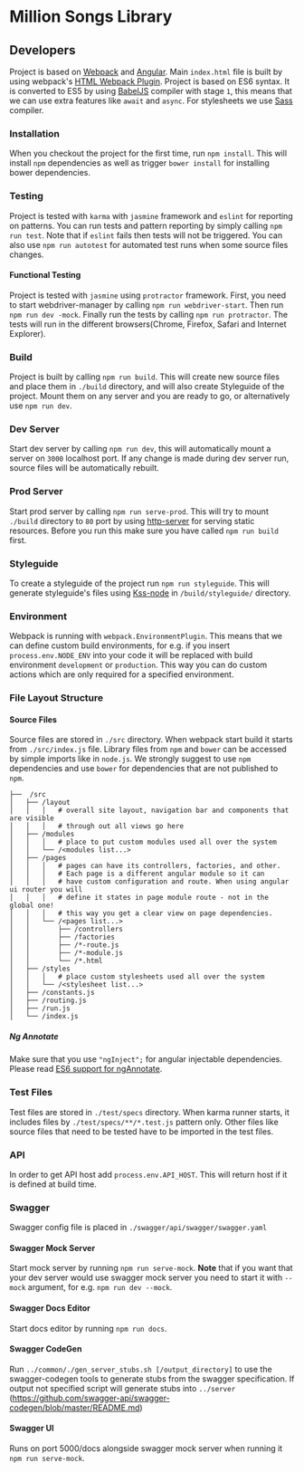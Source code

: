# Million Songs Library

## Developers

Project is based on [Webpack](http://webpack.github.io/) and [Angular](https://angularjs.org/).
Main `index.html` file is built by using webpack's [HTML Webpack Plugin](https://github.com/ampedandwired/html-webpack-plugin).
Project is based on ES6 syntax. It is converted to ES5 by using [BabelJS](https://babeljs.io) compiler with stage `1`,
this means that we can use extra features like `await` and `async`. For stylesheets we use [Sass](http://sass-lang.com/)
compiler.

### Installation

When you checkout the project for the first time, run `npm install`. This will install `npm`
dependencies as well as trigger `bower install` for installing bower dependencies.

### Testing

Project is tested with `karma` with `jasmine` framework and `eslint` for reporting on patterns. You can run tests and
pattern reporting by simply calling `npm run test`. Note that if `eslint` fails then tests will not be triggered.
You can also use `npm run autotest` for automated test runs when some source files changes.

#### Functional Testing

Project is tested with `jasmine` using `protractor` framework. First, you need to start webdriver-manager
by calling `npm run webdriver-start`. Then run `npm run dev -mock`. Finally run the tests by calling
`npm run protractor`. The tests will run in the different browsers(Chrome, Firefox, Safari and Internet Explorer).

### Build

Project is built by calling `npm run build`. This will create new source files and place them in `./build` directory,
and will also create Styleguide of the project. Mount them on any server and you are ready to go, or alternatively
use `npm run dev`.

### Dev Server

Start dev server by calling `npm run dev`, this will automatically mount a server on `3000` localhost port.
If any change is made during dev server run, source files will be automatically rebuilt.

### Prod Server

Start prod server by calling `npm run serve-prod`. This will try to mount `./build` directory to `80` port by
using [http-server](https://github.com/indexzero/http-server) for serving static resources. Before you run this make
sure you have called `npm run build` first.

### Styleguide

To create a styleguide of the project run `npm run styleguide`. This will
generate styleguide's files using [Kss-node](https://github.com/kss-node/kss-node)
in `/build/styleguide/` directory.

### Environment

Webpack is running with `webpack.EnvironmentPlugin`. This means that we can define custom build environments, for e.g.
if you insert `process.env.NODE_ENV` into your code it will be replaced with build environment `development` or `production`.
This way you can do custom actions which are only required for a specified environment.

### File Layout Structure

#### Source Files

Source files are stored in `./src` directory. When webpack start build it starts from `./src/index.js` file.
Library files from `npm` and `bower` can be accessed by simple imports like in `node.js`. We strongly suggest
to use `npm` dependencies and use `bower` for dependencies that are not published to `npm`.

```
├──  /src
│   ├── /layout
│   │   │   # overall site layout, navigation bar and components that are visible
│   │   │   # through out all views go here
│   ├── /modules
│   │   │   # place to put custom modules used all over the system
│   │   └── /<modules list...>
│   ├── /pages
│   │   │   # pages can have its controllers, factories, and other.
│   │   │   # Each page is a different angular module so it can
│   │   │   # have custom configuration and route. When using angular ui router you will
│   │   │   # define it states in page module route - not in the global one!
│   │   │   # this way you get a clear view on page dependencies.
│   │   └── /<pages list...>
│   │       ├── /controllers
│   │       ├── /factories
│   │       ├── /*-route.js
│   │       ├── /*-module.js
│   │       └── /*.html
│   ├── /styles
│   │   │   # place custom stylesheets used all over the system
│   │   └── /<stylesheet list...>
│   ├── /constants.js
│   ├── /routing.js
│   ├── /run.js
│   └── /index.js
```

##### Ng Annotate

Make sure that you use `"ngInject";` for angular injectable dependencies.
Please read [ES6 support for ngAnnotate](https://github.com/olov/ng-annotate#es6-and-typescript-support).

### Test Files

Test files are stored in `./test/specs` directory. When karma runner starts, it includes files by
`./test/specs/**/*.test.js` pattern only. Other files like source files that need to be tested have to be
imported in the test files.

### API

In order to get API host add `process.env.API_HOST`. This will return host if it is defined at build time.

### Swagger

Swagger config file is placed in `./swagger/api/swagger/swagger.yaml`

#### Swagger Mock Server

Start mock server by running `npm run serve-mock`. **Note** that if you want that your dev server would
use swagger mock server you need to start it with `--mock` argument, for e.g. `npm run dev --mock`.

#### Swagger Docs Editor

Start docs editor by running `npm run docs`.

#### Swagger CodeGen

Run `../common/./gen_server_stubs.sh [/output_directory]` to use the swagger-codegen tools to generate stubs from the swagger specification. If output not specified script will generate stubs into `../server` (https://github.com/swagger-api/swagger-codegen/blob/master/README.md)


#### Swagger UI

Runs on port 5000/docs alongside swagger mock server when running it `npm run serve-mock`.
